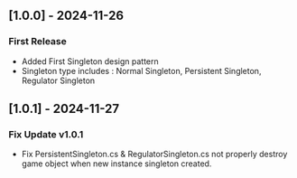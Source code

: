 
## [1.0.0] - 2024-11-26
### First Release
- Added First Singleton design pattern
- Singleton type includes : Normal Singleton, Persistent Singleton, Regulator Singleton

## [1.0.1] - 2024-11-27
### Fix Update v1.0.1
- Fix PersistentSingleton.cs & RegulatorSingleton.cs not properly destroy 
  game object when new instance singleton created.